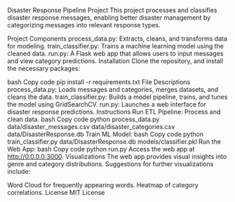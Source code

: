 Disaster Response Pipeline Project
This project processes and classifies disaster response messages, enabling better disaster management by categorizing messages into relevant response types.

Project Components
process_data.py: Extracts, cleans, and transforms data for modeling.
train_classifier.py: Trains a machine learning model using the cleaned data.
run.py: A Flask web app that allows users to input messages and view category predictions.
Installation
Clone the repository, and install the necessary packages:

bash
Copy code
pip install -r requirements.txt
File Descriptions
process_data.py: Loads messages and categories, merges datasets, and cleans the data.
train_classifier.py: Builds a model pipeline, trains, and tunes the model using GridSearchCV.
run.py: Launches a web interface for disaster response predictions.
Instructions
Run ETL Pipeline: Process and clean data.
bash
Copy code
python process_data.py data/disaster_messages.csv data/disaster_categories.csv data/DisasterResponse.db
Train ML Model:
bash
Copy code
python train_classifier.py data/DisasterResponse.db models/classifier.pkl
Run the Web App:
bash
Copy code
python run.py
Access the web app at http://0.0.0.0:3000.
Visualizations
The web app provides visual insights into genre and category distributions. Suggestions for further visualizations include:

Word Cloud for frequently appearing words.
Heatmap of category correlations.
License
MIT License